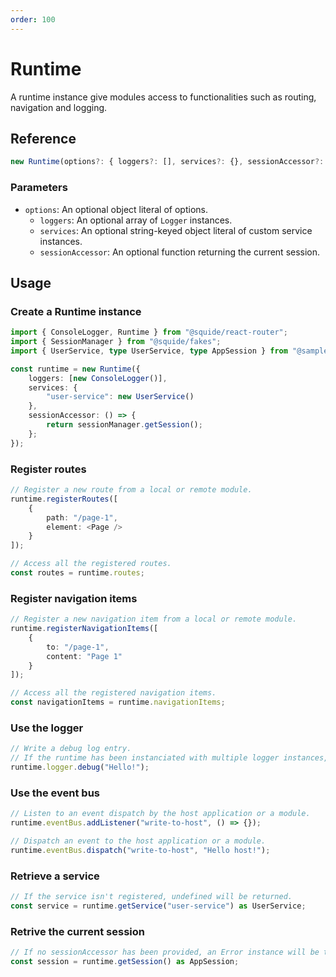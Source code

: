```yaml
---
order: 100
---
```


# Runtime

A runtime instance give modules access to functionalities such as routing, navigation and logging.

## Reference

```ts
new Runtime(options?: { loggers?: [], services?: {}, sessionAccessor?: () => {} })
```

### Parameters

- `options`: An optional object literal of options.
    - `loggers`: An optional array of `Logger` instances.
    - `services`: An optional string-keyed object literal of custom service instances.
    - `sessionAccessor`: An optional function returning the current session.

## Usage

### Create a Runtime instance

```ts
import { ConsoleLogger, Runtime } from "@squide/react-router";
import { SessionManager } from "@squide/fakes";
import { UserService, type UserService, type AppSession } from "@sample/shared";

const runtime = new Runtime({
    loggers: [new ConsoleLogger()],
    services: {
        "user-service": new UserService()
    },
    sessionAccessor: () => {
        return sessionManager.getSession();
    };
});
```

### Register routes

```ts
// Register a new route from a local or remote module.
runtime.registerRoutes([
    {
        path: "/page-1",
        element: <Page />
    }
]);

// Access all the registered routes.
const routes = runtime.routes;
```

### Register navigation items

```ts
// Register a new navigation item from a local or remote module.
runtime.registerNavigationItems([
    {
        to: "/page-1",
        content: "Page 1"
    }
]);

// Access all the registered navigation items.
const navigationItems = runtime.navigationItems;
```

### Use the logger

```ts
// Write a debug log entry.
// If the runtime has been instanciated with multiple logger instances, every logger instance will be be called.
runtime.logger.debug("Hello!");
```

### Use the event bus

```ts
// Listen to an event dispatch by the host application or a module.
runtime.eventBus.addListener("write-to-host", () => {});

// Dispatch an event to the host application or a module.
runtime.eventBus.dispatch("write-to-host", "Hello host!");
```

### Retrieve a service

```ts
// If the service isn't registered, undefined will be returned.
const service = runtime.getService("user-service") as UserService;
```

### Retrive the current session

```ts
// If no sessionAccessor has been provided, an Error instance will be thrown.
const session = runtime.getSession() as AppSession;
```
